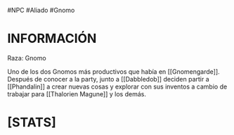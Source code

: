 #NPC #Aliado #Gnomo 
# INFORMACIÓN 
Raza: Gnomo

Uno de los dos Gnomos más productivos que había en [[Gnomengarde]]. 
Después de conocer a la party, junto a [[Dabbledob]] deciden partir a [[Phandalin]] a crear nuevas cosas y explorar con sus inventos a cambio de trabajar para [[Thalorien Magune]] y los demás.

# [STATS]